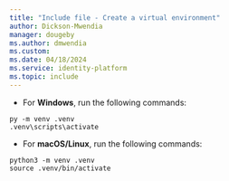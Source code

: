 ```yaml
---
title: "Include file - Create a virtual environment"
author: Dickson-Mwendia
manager: dougeby
ms.author: dmwendia
ms.custom:
ms.date: 04/18/2024
ms.service: identity-platform
ms.topic: include
---
```


* For **Windows**, run the following commands:    

```console
py -m venv .venv
.venv\scripts\activate
```    
* For **macOS/Linux**, run the following commands:    

```console
python3 -m venv .venv
source .venv/bin/activate
```
